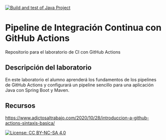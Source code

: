 [![Build and test of Java Project](https://github.com/ETSISI-EMS/ems2024-lab-1-3-ci-github-actions-AlmudenaM28/actions/workflows/main.yml/badge.svg)](https://github.com/ETSISI-EMS/ems2024-lab-1-3-ci-github-actions-AlmudenaM28/actions/workflows/main.yml)

# Pipeline de Integración Continua con GitHub Actions

Repositorio para el laboratorio de CI con GitHub Actions

## Descripción del laboratorio

En este laboratorio el alumno aprenderá los fundamentos de los pipelines de GitHub Actions y configurará un pipeline
sencillo para una aplicación Java con Spring Boot y Maven. 

## Recursos
https://www.adictosaltrabajo.com/2020/10/28/introduccion-a-github-actions-sintaxis-basica/

[![License: CC BY-NC-SA 4.0](https://img.shields.io/badge/License-CC_BY--NC--SA_4.0-lightgrey.svg)](https://creativecommons.org/licenses/by-nc-sa/4.0/)
